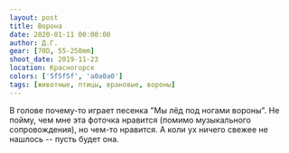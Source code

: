 ```yaml
---
layout: post
title: Ворона
date: 2020-01-11 00:00:00
author: Д.Г.
gear: [70D, 55-250mm]
shoot_date: 2019-11-23
location: Красногорск
colors: ['5f5f5f', 'a0a0a0']
tags: [животные, птицы, врановые, вороны]
---
```

В голове почему-то играет песенка "Мы лёд под ногами вороны". Не пойму, чем мне эта фоточка нравится (помимо музыкального сопровождения), но чем-то нравится. А коли ух ничего свежее не нашлось -- пусть будет она.
